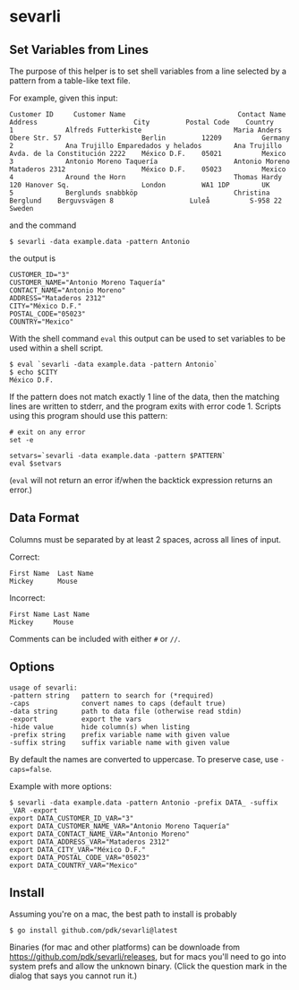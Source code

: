 # sevarli

## Set Variables from Lines

The purpose of this helper is to set shell variables from a line selected by a
pattern from a table-like text file.

For example, given this input:

    Customer ID     Customer Name                            Contact Name             Address                        City         Postal Code    Country
    1             Alfreds Futterkiste                       Maria Anders          Obere Str. 57                    Berlin         12209          Germany
    2             Ana Trujillo Emparedados y helados        Ana Trujillo          Avda. de la Constitución 2222    México D.F.    05021          Mexico
    3             Antonio Moreno Taquería                   Antonio Moreno        Mataderos 2312                   México D.F.    05023          Mexico
    4             Around the Horn                           Thomas Hardy          120 Hanover Sq.                  London         WA1 1DP        UK
    5             Berglunds snabbköp                        Christina Berglund    Berguvsvägen 8                   Luleå          S-958 22       Sweden

and the command

    $ sevarli -data example.data -pattern Antonio

the output is

    CUSTOMER_ID="3"
    CUSTOMER_NAME="Antonio Moreno Taquería"
    CONTACT_NAME="Antonio Moreno"
    ADDRESS="Mataderos 2312"
    CITY="México D.F."
    POSTAL_CODE="05023"
    COUNTRY="Mexico"

With the shell command `eval` this output can be used to set variables to be
used within a shell script.

    $ eval `sevarli -data example.data -pattern Antonio`
    $ echo $CITY
    México D.F.

If the pattern does not match exactly 1 line of the data, then the matching
lines are written to stderr, and the program exits with error code 1. Scripts
using this program should use this pattern: 

    # exit on any error
    set -e

    setvars=`sevarli -data example.data -pattern $PATTERN`
    eval $setvars

(`eval` will not return an error if/when the backtick expression returns an error.)

## Data Format

Columns must be separated by at least 2 spaces, across all lines of input.

Correct:

    First Name  Last Name
    Mickey      Mouse

Incorrect:

    First Name Last Name
    Mickey     Mouse

Comments can be included with either `#` or `//`.

## Options

    usage of sevarli:
    -pattern string   pattern to search for (*required)
    -caps             convert names to caps (default true)
    -data string      path to data file (otherwise read stdin)
    -export           export the vars
    -hide value       hide column(s) when listing
    -prefix string    prefix variable name with given value
    -suffix string    suffix variable name with given value

By default the names are converted to uppercase. To preserve case, use `-caps=false`.

Example with more options:

    $ sevarli -data example.data -pattern Antonio -prefix DATA_ -suffix _VAR -export
    export DATA_CUSTOMER_ID_VAR="3"
    export DATA_CUSTOMER_NAME_VAR="Antonio Moreno Taquería"
    export DATA_CONTACT_NAME_VAR="Antonio Moreno"
    export DATA_ADDRESS_VAR="Mataderos 2312"
    export DATA_CITY_VAR="México D.F."
    export DATA_POSTAL_CODE_VAR="05023"
    export DATA_COUNTRY_VAR="Mexico"

## Install

Assuming you're on a mac, the best path to install is probably

    $ go install github.com/pdk/sevarli@latest

Binaries (for mac and other platforms) can be downloade from
https://github.com/pdk/sevarli/releases, but for macs you'll need to go into
system prefs and allow the unknown binary. (Click the question mark in the
dialog that says you cannot run it.)